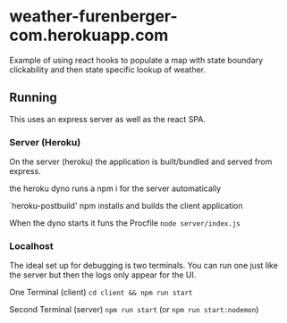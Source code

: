 # weather-furenberger-com.herokuapp.com

Example of using react hooks to populate a map with state boundary clickability and then state specific lookup of weather.

## Running

This uses an express server as well as the react SPA.

### Server (Heroku)
On the server (heroku) the application is built/bundled and served from express.

the heroku dyno runs a npm i for the server automatically

`heroku-postbuild' npm installs and builds the client application

When the dyno starts it funs the Procfile `node server/index.js`

### Localhost

The ideal set up for debugging is two terminals.  You can run one just like the server but then the logs only appear for the UI.

One Terminal (client)
`cd client && npm run start`

Second Terminal (server)
`npm run start` (or `npm run start:nodemon`)
